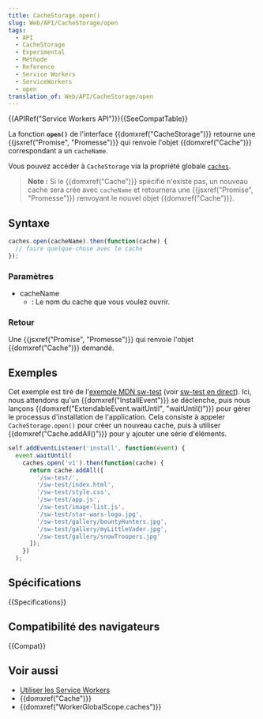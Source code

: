 ```yaml
---
title: CacheStorage.open()
slug: Web/API/CacheStorage/open
tags:
  - API
  - CacheStorage
  - Experimental
  - Méthode
  - Reference
  - Service Workers
  - ServiceWorkers
  - open
translation_of: Web/API/CacheStorage/open
---
```


{{APIRef("Service Workers API")}}{{SeeCompatTable}}

La fonction **`open()`** de l'interface {{domxref("CacheStorage")}} retourne une {{jsxref("Promise", "Promesse")}} qui renvoie l'objet {{domxref("Cache")}} correspondant a un `cacheName`.

Vous pouvez accéder à `CacheStorage` via la propriété globale [`caches`](/fr/docs/Web/API/caches).

> **Note :** Si le {{domxref("Cache")}} spécifié n'existe pas, un nouveau cache sera crée avec `cacheName` et retournera une {{jsxref("Promise", "Promesse")}} renvoyant le nouvel objet {{domxref("Cache")}}.

## Syntaxe

```js
caches.open(cacheName).then(function(cache) {
  // faire quelque-chose avec le cache
});
```

### Paramètres

- cacheName
  - : Le nom du cache que vous voulez ouvrir.

### Retour

Une {{jsxref("Promise", "Promesse")}} qui renvoie l'objet {{domxref("Cache")}} demandé.

## Exemples

Cet exemple est tiré de l'[exemple MDN sw-test](https://github.com/mdn/sw-test/) (voir [sw-test en direct](https://mdn.github.io/sw-test/)). Ici, nous attendons qu'un {{domxref("InstallEvent")}} se déclenche, puis nous lançons {{domxref("ExtendableEvent.waitUntil", "waitUntil()")}} pour gérer le processus d'installation de l'application. Cela consiste à appeler `CacheStorage.open()` pour créer un nouveau cache, puis à utiliser {{domxref("Cache.addAll()")}} pour y ajouter une série d'éléments.

```js
self.addEventListener('install', function(event) {
  event.waitUntil(
    caches.open('v1').then(function(cache) {
      return cache.addAll([
        '/sw-test/',
        '/sw-test/index.html',
        '/sw-test/style.css',
        '/sw-test/app.js',
        '/sw-test/image-list.js',
        '/sw-test/star-wars-logo.jpg',
        '/sw-test/gallery/bountyHunters.jpg',
        '/sw-test/gallery/myLittleVader.jpg',
        '/sw-test/gallery/snowTroopers.jpg'
      ]);
    })
  );
```

## Spécifications

{{Specifications}}

## Compatibilité des navigateurs

{{Compat}}

## Voir aussi

- [Utiliser les Service Workers](/fr/docs/Web/API/Service_Worker_API/Using_Service_Workers)
- {{domxref("Cache")}}
- {{domxref("WorkerGlobalScope.caches")}}
